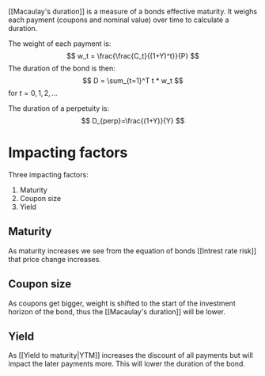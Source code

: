 [[Macaulay's duration]] is a measure of a bonds effective maturity. It weighs each payment (coupons and nominal value) over time to calculate a duration.

The weight of each payment is:
$$ w_t = \frac{\frac{C_t}{(1+Y)^t}}{P} $$
The duration of the bond is then:
$$ D = \sum_{t=1}^T t * w_t $$
for $t = 0, 1, 2, ...$

The duration of a perpetuity is:
$$ D_{perp}=\frac{(1+Y)}{Y} $$
# Impacting factors
Three impacting factors:
1. Maturity
2. Coupon size
3. Yield
## Maturity
As maturity increases we see from the equation of bonds [[Intrest rate risk]] that price change increases.
## Coupon size
As coupons get bigger, weight is shifted to the start of the investment horizon of the bond, thus the [[Macaulay's duration]] will be lower.
## Yield
As [[Yield to maturity|YTM]] increases the discount of all payments but will impact the later payments more. This will lower the duration of the bond.